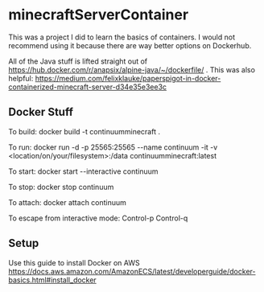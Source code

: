 # minecraftServerContainer

This was a project I did to learn the basics of containers.  I would not recommend using it because there are way better options on Dockerhub.

All of the Java stuff is lifted straight out of https://hub.docker.com/r/anapsix/alpine-java/~/dockerfile/ .
This was also helpful: https://medium.com/felixklauke/paperspigot-in-docker-containerized-minecraft-server-d34e35e3ee3c

## Docker Stuff

To build:
docker build -t continuumminecraft .

To run:
docker run -d -p 25565:25565 --name continuum -it -v <location/on/your/filesystem>:/data continuumminecraft:latest

To start:
docker start --interactive continuum

To stop:
docker stop continuum

To attach:
docker attach continuum

To escape from interactive mode:
Control-p Control-q

## Setup

Use this guide to install Docker on AWS
https://docs.aws.amazon.com/AmazonECS/latest/developerguide/docker-basics.html#install_docker
